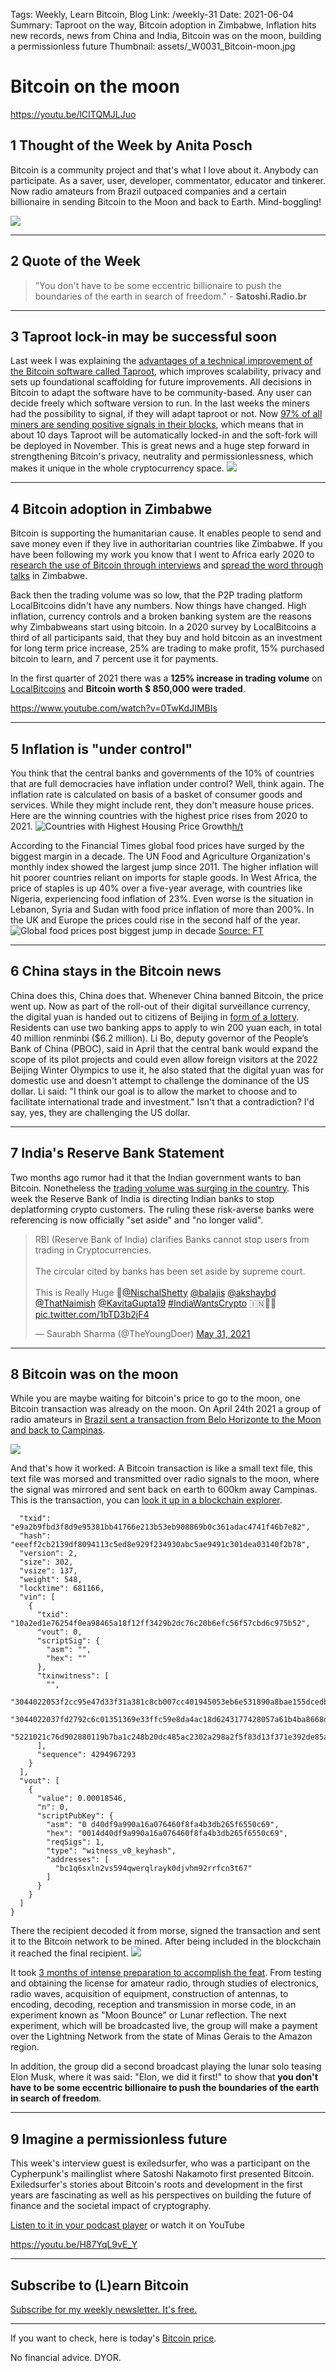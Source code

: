 Tags: Weekly, Learn Bitcoin, Blog
Link: /weekly-31
Date: 2021-06-04
Summary: Taproot on the way, Bitcoin adoption in Zimbabwe, Inflation hits new records, news from China and India, Bitcoin was on the moon, building a permissionless future
Thumbnail: assets/_W0031_Bitcoin-moon.jpg

# Bitcoin on the moon

https://youtu.be/lCITQMJLJuo

## 1 Thought of the Week by Anita Posch
Bitcoin is a community project and that's what I love about it. Anybody can participate. As a saver, user, developer, commentator, educator and tinkerer. Now radio amateurs from Brazil outpaced companies and a certain billionaire in sending Bitcoin to the Moon and back to Earth. Mind-boggling!

![](assets/_W0031_Bitcoin-moon.jpg)

---

## 2 Quote of the Week

> "You don't have to be some eccentric billionaire to push the boundaries of the earth in search of freedom." - **Satoshi.Radio.br**

---

## 3 Taproot lock-in may be successful soon
Last week I was explaining the [advantages of a technical improvement of the Bitcoin software called Taproot](https://anitaposch.com/weekly-30#taproot), which improves scalability, privacy and sets up foundational scaffolding for future improvements. All decisions in Bitcoin to adapt the software have to be community-based. Any user can decide freely which software version to run. In the last weeks the miners had the possibility to signal, if they will adapt taproot or not. Now [97% of all miners are sending positive signals in their blocks](https://taproot.watch/), which means that in about 10 days Taproot will be automatically locked-in and the soft-fork will be deployed in November. This is great news and a huge step forward in strengthening Bitcoin's privacy, neutrality and permissionlessness, which makes it unique in the whole cryptocurrency space.
![](assets/_W0031_taproot.png)

---
## 4 Bitcoin adoption in Zimbabwe

Bitcoin is supporting the humanitarian cause. It enables people to send and save money even if they live in authoritarian countries like Zimbabwe. If you have been following my work you know that I went to Africa early 2020 to [research the use of Bitcoin through interviews](https://bitcoinundco.com/en/bitcoin-zimbabwe/) and [spread the word through talks](https://www.youtube.com/watch?v=0TwKdJIMBIs) in Zimbabwe. 

Back then the trading volume was so low, that the P2P trading platform LocalBitcoins didn't have any numbers. Now things have changed. High inflation, currency controls and a broken banking system are the reasons why Zimbabweans start using bitcoin. In a 2020 survey by LocalBitcoins a third of all participants said, that they buy and hold bitcoin as an investment for long term price increase, 25% are trading to make profit, 15% purchased bitcoin to learn, and 7 percent use it for payments.

In the first quarter of 2021 there was a **125% increase in trading volume** on [LocalBitcoins](https://www.youtube.com/watch?v=bYEym1fiyj8) and **Bitcoin worth $ 850,000 were traded**.

https://www.youtube.com/watch?v=0TwKdJIMBIs

----
## 5 Inflation is "under control"
You think that the central banks and governments of the 10% of countries that are full democracies have inflation under control? Well, think again. The inflation rate is calculated on basis of a basket of consumer goods and services. While they might include rent, they don't measure house prices. Here are the winning countries with the highest price rises from 2020 to 2021.
![Countries with Highest Housing Price Growth](assets/_W0031_house-inflation.jpg)[h/t](https://twitter.com/alistairmilne/status/1400353504443703296/photo/1)

According to the Financial Times global food prices have surged by the biggest margin in a decade. The UN Food and Agriculture Organization's monthly index showed the largest jump since 2011. The higher inflation will hit poorer countries reliant on imports for staple goods. In West Africa, the price of staples is up 40% over a five-year average, with countries like Nigeria, experiencing food inflation of 23%. Even worse is the situation in Lebanon, Syria and Sudan with food price inflation of more than 200%. In the UK and Europe the prices could rise in the second half of the year.
![Global food prices post biggest jump in decade](assets/_W0031_food-inflation.jpg)
[Source: FT](https://www.ft.com/content/8b5f4b4d-cbf8-4269-af2c-c94063197bbb)

---
## 6 China stays in the Bitcoin news
China does this, China does that. Whenever China banned Bitcoin, the price went up. Now as part of the roll-out of their digital surveillance currency, the digital yuan is handed out to citizens of Beijing in [form of a lottery](https://www.cnbc.com/2021/06/02/china-digital-currency-beijing-to-hand-out-6point2-million-in-trial.html). Residents can use two banking apps to apply to win 200 yuan each, in total 40 million renminbi ($6.2 million). Li Bo, deputy governor of the People’s Bank of China (PBOC), said in April that the central bank would expand the scope of its pilot projects and could even allow foreign visitors at the 2022 Beijing Winter Olympics to use it, he also stated that the digital yuan was for domestic use and doesn't attempt to challenge the dominance of the US dollar. Li said: "I think our goal is to allow the market to choose and to facilitate international trade and investment." Isn't that a contradiction? I'd say, yes, they are challenging the US dollar.

---
## 7 India's Reserve Bank Statement
Two months ago rumor had it that the Indian government wants to ban Bitcoin. Nonetheless the [trading volume was surging in the country](https://anitaposch.com/weekly-22#Indiaban). This week the Reserve Bank of India is directing Indian banks to stop deplatforming crypto customers. The ruling these risk-averse banks were referencing is now officially "set aside" and "no longer valid".
<blockquote class="twitter-tweet"><p lang="en" dir="ltr">RBI (Reserve Bank of India) clarifies Banks cannot stop users from trading in Cryptocurrencies.<br><br>The circular cited by banks has been set aside by supreme court.<br><br>This is Really Huge 🙏<a href="https://twitter.com/NischalShetty?ref_src=twsrc%5Etfw">@NischalShetty</a> <a href="https://twitter.com/balajis?ref_src=twsrc%5Etfw">@balajis</a> <a href="https://twitter.com/akshaybd?ref_src=twsrc%5Etfw">@akshaybd</a> <a href="https://twitter.com/ThatNaimish?ref_src=twsrc%5Etfw">@ThatNaimish</a> <a href="https://twitter.com/KavitaGupta19?ref_src=twsrc%5Etfw">@KavitaGupta19</a> <a href="https://twitter.com/hashtag/IndiaWantsCrypto?src=hash&amp;ref_src=twsrc%5Etfw">#IndiaWantsCrypto</a> 🇮🇳🔮🚀 <a href="https://t.co/1bTD3b2jF4">pic.twitter.com/1bTD3b2jF4</a></p>&mdash; Saurabh Sharma (@TheYoungDoer) <a href="https://twitter.com/TheYoungDoer/status/1399367112792047619?ref_src=twsrc%5Etfw">May 31, 2021</a></blockquote> <script async src="https://platform.twitter.com/widgets.js" charset="utf-8"></script>

---
<a name="bitcoinmoon"></a>
## 8 Bitcoin was on the moon
While you are maybe waiting for bitcoin's price to go to the moon, one Bitcoin transaction was already on the moon. On April 24th 2021 a group of radio amateurs in [Brazil sent a transaction from Belo Horizonte to the Moon and back to Campinas](https://www.youtube.com/watch?v=JJ2k1XWSfd4). 

![](assets/_W0031_Bitcoin-moon-Brazil.png)

And that's how it worked: A Bitcoin transaction is like a small text file, this text file was morsed and transmitted over radio signals to the moon, where the signal was mirrored and sent back on earth to 600km away Campinas. 
This is the transaction, you can [look it up in a blockchain explorer](https://blockchair.com/bitcoin/transaction/e9a2b9fbd3f8d9e95381bb41766e213b53eb908869b0c361adac4741f46b7e82).

```{
  "txid": "e9a2b9fbd3f8d9e95381bb41766e213b53eb908869b0c361adac4741f46b7e82",
  "hash": "eeeff2cb2139df8094113c5ed8e929f234930abc5ae9491c301dea03140f2b78",
  "version": 2,
  "size": 302,
  "vsize": 137,
  "weight": 548,
  "locktime": 681166,
  "vin": [
    {
      "txid": "10a2ed1e76254f0ea98465a18f12ff3429b2dc76c20b6efc56f57cbd6c975b52",
      "vout": 0,
      "scriptSig": {
        "asm": "",
        "hex": ""
      },
      "txinwitness": [
        "",
        "3044022053f2cc95e47d33f31a381c8cb007cc401945053eb6e531890a8bae155dcedb9902202432f1729987991e01603c5f4bd1812dce325f3c1c01a96cc33f93a82a1557e401",
        "3044022037fd2792c6c01351369e33ffc59e8da4ac18d6243177428057a61b4ba8668d6c02202c02a30de5589d54250051275037e4d070582b4ab8b6879e6f47deb5b0b501ed01",
        "5221021c76d902880119b7ba1c248b20dc485ac2302a298a2f5f83d13f371e392de85a21036392853d6bb6e9f8f5632b024e8c54887bebd5a8e4a53a1cd5a79ca2674784f852ae"
      ],
      "sequence": 4294967293
    }
  ],
  "vout": [
    {
      "value": 0.00018546,
      "n": 0,
      "scriptPubKey": {
        "asm": "0 d40df9a990a16a076460f8fa4b3db265f6550c69",
        "hex": "0014d40df9a990a16a076460f8fa4b3db265f6550c69",
        "reqSigs": 1,
        "type": "witness_v0_keyhash",
        "addresses": [
          "bc1q6sxln2vs594qwerqlrayk0djvhm92rrfcn3t67"
        ]
      }
    }
  ]
}
```

There the recipient decoded it from morse, signed the transaction and sent it to the Bitcoin network to be mined. After being included in the blockchain it reached the final recipient. 
![](assets/_W0031_Bitcoin-moon-morse.png)

It took [3 months of intense preparation to accomplish the feat](https://satoshi.radio.br/wp/). From testing and obtaining the license for amateur radio, through studies of electronics, radio waves, acquisition of equipment, construction of antennas, to encoding, decoding, reception and transmission in morse code, in an experiment known as "Moon Bounce" or Lunar reflection. The next experiment, which will be broadcasted live, the group will make a payment over the Lightning Network from the state of Minas Gerais to the Amazon region.

In addition, the group did a second broadcast playing the lunar solo teasing Elon Musk, where it was said: "Elon, we did it first!" to show that **you don't have to be some eccentric billionaire to push the boundaries of the earth in search of freedom**.

---
## 9 Imagine a permissionless future
This week's interview guest is exiledsurfer, who was a participant on the Cypherpunk's mailinglist where Satoshi Nakamoto first presented Bitcoin. Exiledsurfer's stories about Bitcoin's roots and development in the first years are fascinating as well as his perspectives on building the future of finance and the societal impact of cryptography.

[Listen to it in your podcast player](https://anita.link/119) or watch it on YouTube

https://youtu.be/H87YqL9vE_Y


---
## Subscribe to (L)earn Bitcoin

[Subscribe for my weekly newsletter. It's free.](https://anita.link/weekly)

---

If you want to check, here is today's [Bitcoin price](https://www.coingecko.com/en/coins/bitcoin).

No financial advice. DYOR.